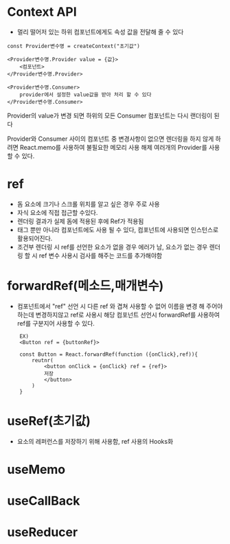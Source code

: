 # Context API
- 멀리 떨어저 있는 하위 컴포넌트에게도 속성 값을 전달해 줄 수 있다

```
const Provider변수명 = createContext("초기값")

<Provider변수명.Provider value = {값}>
    <컴포넌트>
</Provider변수명.Provider>

<Provider변수명.Consumer>
    provider에서 설정한 value값을 받아 처리 할 수 있다
</Provider변수명.Consumer>
```

Provider의 value가 변경 되면 하위의 모든 Consumer 컴포넌트는 다시 랜더링이 된다

Provider와 Consumer 사이의 컴포넌트 중 변경사항이 없으면 렌더링을 하지 않게 하려면 React.memo를 사용하여 불필요한 메모리 사용 해제
여러개의 Provider를 사용할 수 있다.

# ref
- 돔 요소에 크기나 스크롤 위치를 알고 싶은 경우 주로 사용 <br/>
- 자식 요소에 직접 접근할 수있다.
- 렌더링 결과가 실제 돔에 적용된 후에 Ref가 적용됨
- 태그 뿐만 아니라 컴포넌트에도 사용 될 수 있다, 컴포넌트에 사용되면 인스턴스로 활용되어진다.
- 조건부 렌더링 시 ref를 선언한 요소가 없을 경우 에러가 남, 요소가 없는 경우 렌더링 할 시 ref 변수 사용시 검사를 해주는 코드를 추가해야함

# forwardRef(메소드,매개변수)
- 컴포넌트에서 "ref" 선언 시 다른 ref 와 겹쳐 사용할 수 없어 이름을 변경 해 주어야 하는데 변경하지않고
ref로 사용시 해당 컴포넌트 선언시 forwardRef를 사용하여 ref를 구분지어 사용할 수 있다.
```
    EX)
    <Button ref = {buttonRef}>

    const Button = React.forwardRef(function ({onClick},ref)){
        reutnr(
            <button onClick = {onClick} ref = {ref}>
            저장
            </button>
        )
    }
```

# useRef(초기값)
 - 요소의 레퍼런스를 저장하기 위해 사용함, ref 사용의 Hooks화

# useMemo

# useCallBack

# useReducer
